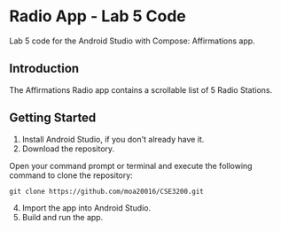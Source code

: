 Radio App - Lab 5 Code
================================

Lab 5 code for the Android Studio with Compose: Affirmations app.

Introduction
------------
The Affirmations Radio app contains a scrollable list of 5 Radio Stations.

Getting Started
---------------
1. Install Android Studio, if you don't already have it.
2. Download the repository.

Open your command prompt or terminal and execute the following command to clone the repository:
```shell
git clone https://github.com/moa20016/CSE3200.git
```
4. Import the app into Android Studio.
5. Build and run the app.
